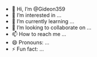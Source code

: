 - 👋 Hi, I’m @Gideon359
- 👀 I’m interested in ...
- 🌱 I’m currently learning ...
- 💞️ I’m looking to collaborate on ...
- 📫 How to reach me ...
- 😄 Pronouns: ...
- ⚡ Fun fact: ...

<!---
Gideon359/Gideon359 is a ✨ special ✨ repository because its `README.md` (this file) appears on your GitHub profile.
You can click the Preview link to take a look at your changes.
--->

